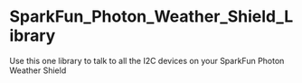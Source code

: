 # SparkFun_Photon_Weather_Shield_Library
Use this one library to talk to all the I2C devices on your SparkFun Photon Weather Shield
